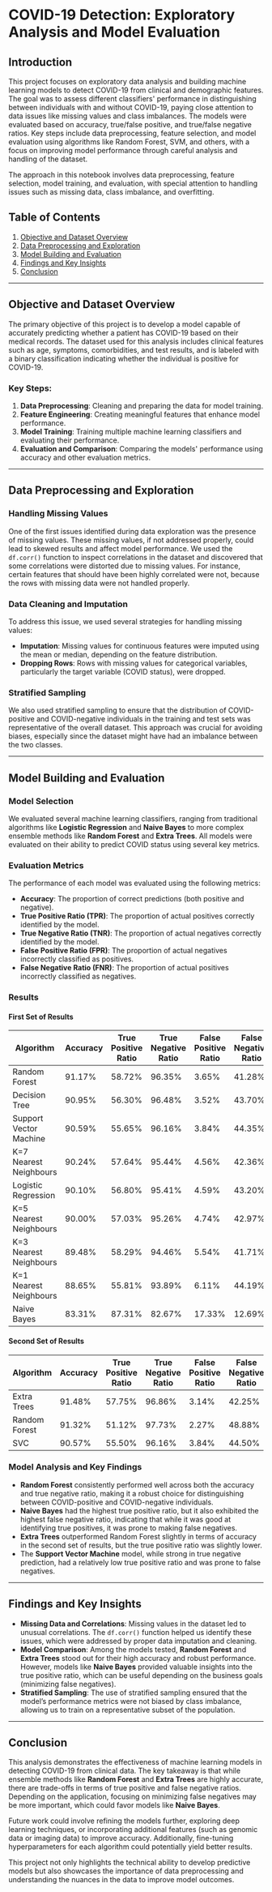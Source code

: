 # COVID-19 Detection: Exploratory Analysis and Model Evaluation

## Introduction

This project focuses on exploratory data analysis and building machine learning models to detect COVID-19 from clinical and demographic features. The goal was to assess different classifiers' performance in distinguishing between individuals with and without COVID-19, paying close attention to data issues like missing values and class imbalances. The models were evaluated based on accuracy, true/false positive, and true/false negative ratios. Key steps include data preprocessing, feature selection, and model evaluation using algorithms like Random Forest, SVM, and others, with a focus on improving model performance through careful analysis and handling of the dataset.

The approach in this notebook involves data preprocessing, feature selection, model training, and evaluation, with special attention to handling issues such as missing data, class imbalance, and overfitting.

## Table of Contents

1. [Objective and Dataset Overview](#objective-and-dataset-overview)
2. [Data Preprocessing and Exploration](#data-preprocessing-and-exploration)
3. [Model Building and Evaluation](#model-building-and-evaluation)
4. [Findings and Key Insights](#findings-and-key-insights)
5. [Conclusion](#conclusion)

---

## Objective and Dataset Overview

The primary objective of this project is to develop a model capable of accurately predicting whether a patient has COVID-19 based on their medical records. The dataset used for this analysis includes clinical features such as age, symptoms, comorbidities, and test results, and is labeled with a binary classification indicating whether the individual is positive for COVID-19.

### Key Steps:
1. **Data Preprocessing**: Cleaning and preparing the data for model training.
2. **Feature Engineering**: Creating meaningful features that enhance model performance.
3. **Model Training**: Training multiple machine learning classifiers and evaluating their performance.
4. **Evaluation and Comparison**: Comparing the models' performance using accuracy and other evaluation metrics.

---

## Data Preprocessing and Exploration

### Handling Missing Values

One of the first issues identified during data exploration was the presence of missing values. These missing values, if not addressed properly, could lead to skewed results and affect model performance. We used the `df.corr()` function to inspect correlations in the dataset and discovered that some correlations were distorted due to missing values. For instance, certain features that should have been highly correlated were not, because the rows with missing data were not handled properly.

### Data Cleaning and Imputation

To address this issue, we used several strategies for handling missing values:
- **Imputation**: Missing values for continuous features were imputed using the mean or median, depending on the feature distribution.
- **Dropping Rows**: Rows with missing values for categorical variables, particularly the target variable (COVID status), were dropped.

### Stratified Sampling

We also used stratified sampling to ensure that the distribution of COVID-positive and COVID-negative individuals in the training and test sets was representative of the overall dataset. This approach was crucial for avoiding biases, especially since the dataset might have had an imbalance between the two classes.

---

## Model Building and Evaluation

### Model Selection

We evaluated several machine learning classifiers, ranging from traditional algorithms like **Logistic Regression** and **Naive Bayes** to more complex ensemble methods like **Random Forest** and **Extra Trees**. All models were evaluated on their ability to predict COVID status using several key metrics.

### Evaluation Metrics

The performance of each model was evaluated using the following metrics:

- **Accuracy**: The proportion of correct predictions (both positive and negative).
- **True Positive Ratio (TPR)**: The proportion of actual positives correctly identified by the model.
- **True Negative Ratio (TNR)**: The proportion of actual negatives correctly identified by the model.
- **False Positive Ratio (FPR)**: The proportion of actual negatives incorrectly classified as positives.
- **False Negative Ratio (FNR)**: The proportion of actual positives incorrectly classified as negatives.

### Results

#### First Set of Results

| Algorithm                 | Accuracy | True Positive Ratio | True Negative Ratio | False Positive Ratio | False Negative Ratio |
|---------------------------|----------|---------------------|---------------------|----------------------|----------------------|
| Random Forest             | 91.17%   | 58.72%              | 96.35%              | 3.65%                | 41.28%               |
| Decision Tree             | 90.95%   | 56.30%              | 96.48%              | 3.52%                | 43.70%               |
| Support Vector Machine    | 90.59%   | 55.65%              | 96.16%              | 3.84%                | 44.35%               |
| K=7 Nearest Neighbours    | 90.24%   | 57.64%              | 95.44%              | 4.56%                | 42.36%               |
| Logistic Regression       | 90.10%   | 56.80%              | 95.41%              | 4.59%                | 43.20%               |
| K=5 Nearest Neighbours    | 90.00%   | 57.03%              | 95.26%              | 4.74%                | 42.97%               |
| K=3 Nearest Neighbours    | 89.48%   | 58.29%              | 94.46%              | 5.54%                | 41.71%               |
| K=1 Nearest Neighbours    | 88.65%   | 55.81%              | 93.89%              | 6.11%                | 44.19%               |
| Naive Bayes               | 83.31%   | 87.31%              | 82.67%              | 17.33%               | 12.69%               |

#### Second Set of Results

| Algorithm                 | Accuracy | True Positive Ratio | True Negative Ratio | False Positive Ratio | False Negative Ratio |
|---------------------------|----------|---------------------|---------------------|----------------------|----------------------|
| Extra Trees               | 91.48%   | 57.75%              | 96.86%              | 3.14%                | 42.25%               |
| Random Forest             | 91.32%   | 51.12%              | 97.73%              | 2.27%                | 48.88%               |
| SVC                       | 90.57%   | 55.50%              | 96.16%              | 3.84%                | 44.50%               |

### Model Analysis and Key Findings

- **Random Forest** consistently performed well across both the accuracy and true negative ratio, making it a robust choice for distinguishing between COVID-positive and COVID-negative individuals.
- **Naive Bayes** had the highest true positive ratio, but it also exhibited the highest false negative ratio, indicating that while it was good at identifying true positives, it was prone to making false negatives.
- **Extra Trees** outperformed Random Forest slightly in terms of accuracy in the second set of results, but the true positive ratio was slightly lower.
- The **Support Vector Machine** model, while strong in true negative prediction, had a relatively low true positive ratio and was prone to false negatives.

---

## Findings and Key Insights

- **Missing Data and Correlations**: Missing values in the dataset led to unusual correlations. The `df.corr()` function helped us identify these issues, which were addressed by proper data imputation and cleaning.
- **Model Comparison**: Among the models tested, **Random Forest** and **Extra Trees** stood out for their high accuracy and robust performance. However, models like **Naive Bayes** provided valuable insights into the true positive ratio, which can be useful depending on the business goals (minimizing false negatives).
- **Stratified Sampling**: The use of stratified sampling ensured that the model’s performance metrics were not biased by class imbalance, allowing us to train on a representative subset of the population.

---

## Conclusion

This analysis demonstrates the effectiveness of machine learning models in detecting COVID-19 from clinical data. The key takeaway is that while ensemble methods like **Random Forest** and **Extra Trees** are highly accurate, there are trade-offs in terms of true positive and false negative ratios. Depending on the application, focusing on minimizing false negatives may be more important, which could favor models like **Naive Bayes**.

Future work could involve refining the models further, exploring deep learning techniques, or incorporating additional features (such as genomic data or imaging data) to improve accuracy. Additionally, fine-tuning hyperparameters for each algorithm could potentially yield better results.

This project not only highlights the technical ability to develop predictive models but also showcases the importance of data preprocessing and understanding the nuances in the data to improve model outcomes.
